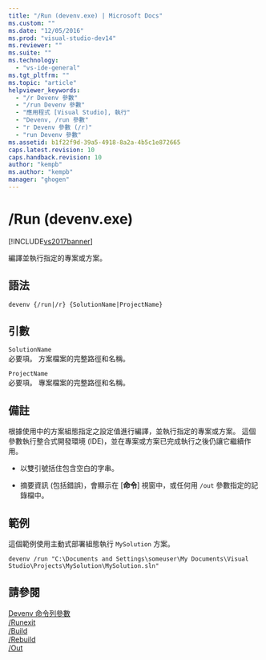 ```yaml
---
title: "/Run (devenv.exe) | Microsoft Docs"
ms.custom: ""
ms.date: "12/05/2016"
ms.prod: "visual-studio-dev14"
ms.reviewer: ""
ms.suite: ""
ms.technology: 
  - "vs-ide-general"
ms.tgt_pltfrm: ""
ms.topic: "article"
helpviewer_keywords: 
  - "/r Devenv 參數"
  - "/run Devenv 參數"
  - "應用程式 [Visual Studio], 執行"
  - "Devenv, /run 參數"
  - "r Devenv 參數 (/r)"
  - "run Devenv 參數"
ms.assetid: b1f22f9d-39a5-4918-8a2a-4b5c1e872665
caps.latest.revision: 10
caps.handback.revision: 10
author: "kempb"
ms.author: "kempb"
manager: "ghogen"
---
```

# /Run (devenv.exe)
[!INCLUDE[vs2017banner](../../code-quality/includes/vs2017banner.md)]

編譯並執行指定的專案或方案。  
  
## 語法  
  
```  
devenv {/run|/r} {SolutionName|ProjectName}  
```  
  
## 引數  
 `SolutionName`  
 必要項。  方案檔案的完整路徑和名稱。  
  
 `ProjectName`  
 必要項。  專案檔案的完整路徑和名稱。  
  
## 備註  
 根據使用中的方案組態指定之設定值進行編譯，並執行指定的專案或方案。  這個參數執行整合式開發環境 \(IDE\)，並在專案或方案已完成執行之後仍讓它繼續作用。  
  
-   以雙引號括住包含空白的字串。  
  
-   摘要資訊 \(包括錯誤\)，會顯示在 \[**命令**\] 視窗中，或任何用 `/out` 參數指定的記錄檔中。  
  
## 範例  
 這個範例使用主動式部署組態執行 `MySolution` 方案。  
  
```  
devenv /run "C:\Documents and Settings\someuser\My Documents\Visual Studio\Projects\MySolution\MySolution.sln"  
```  
  
## 請參閱  
 [Devenv 命令列參數](../../ide/reference/devenv-command-line-switches.md)   
 [\/Runexit](../../ide/reference/runexit-devenv-exe.md)   
 [\/Build](../../ide/reference/build-devenv-exe.md)   
 [\/Rebuild](../../ide/reference/rebuild-devenv-exe.md)   
 [\/Out](../../ide/reference/out-devenv-exe.md)